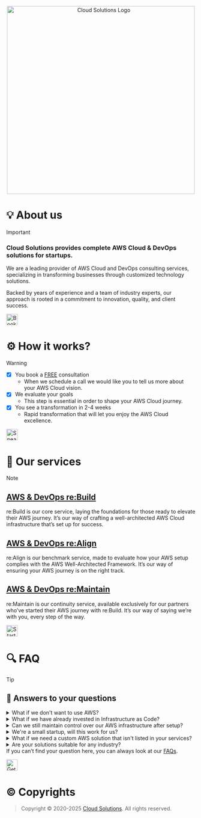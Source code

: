 <p align="center">
    <img src="https://cdn.thecloudsolutions.com/wp-content/uploads/2023/10/favicon-512x512-1.png" alt="Cloud Solutions Logo" height="500" color="green">
</p>

# 💡 About us
> [!IMPORTANT]
> ### Cloud Solutions provides complete AWS Cloud & DevOps solutions for startups.
>
> We are a leading provider of AWS Cloud and DevOps consulting services, specializing in transforming businesses through customized technology solutions.
>
> Backed by years of experience and a team of industry experts, our approach is rooted in a commitment to innovation, quality, and client success.
>
<a href="https://thecloudsolutions.com/contact-us" title="Book a FREE consultation!"><img src="https://img.shields.io/badge/Book_a_FREE_consultation!-6150E8?style=for-the-badge" alt="Book a FREE consultation!" height="30"></a>

# ⚙️ How it works?
> [!WARNING]
>
> - [x] You book a <a href="https://thecloudsolutions.com/contact-us" title="Book a FREE consultation!">FREE</a> consultation
>    * When we schedule a call we would like you to tell us more about your AWS Cloud vision.
> - [x] We evaluate your goals
>    * This step is essential in order to shape your AWS Cloud journey.
> - [x] You see a transformation in 2-4 weeks
>    * Rapid transformation that will let you enjoy the AWS Cloud excellence.
>
<a href="https://thecloudsolutions.com/contact-us" title="Speak to an AWS expert!"><img src="https://img.shields.io/badge/Speak_to_an_AWS_expert!-F3AF4A?style=for-the-badge" alt="Speak to an AWS expert!" height="30"></a>

# 🚀 Our services
> [!NOTE]
> ## <a href="https://thecloudsolutions.com/aws-and-devops-re-build/" title="Cloud Solutions - AWS & DevOps re:Build">AWS & DevOps re:Build</a>
> re:Build is our core service, laying the foundations for those ready to elevate their AWS journey. It’s our way of crafting a well-architected AWS Cloud infrastructure that’s set up for success.
> ## <a href="https://thecloudsolutions.com/aws-and-devops-re-align/" title="Cloud Solutions - AWS & DevOps re:Align">AWS & DevOps re:Align</a>
> re:Align is our benchmark service, made to evaluate how your AWS setup complies with the AWS Well-Architected Framework. It’s our way of ensuring your AWS journey is on the right track.
> ## <a href="https://thecloudsolutions.com/aws-and-devops-re-maintain/" title="Cloud Solutions - AWS & DevOps re:Maintain">AWS & DevOps re:Maintain</a>
> re:Maintain is our continuity service, available exclusively for our partners who’ve started their AWS journey with re:Build. It’s our way of saying we’re with you, every step of the way.
>
<a href="https://thecloudsolutions.com/contact-us" title="Start your journey today!"><img src="https://img.shields.io/badge/Start_your_journey_today!-0969DA?style=for-the-badge" alt="Start your journey today!" height="30"></a>

# 🔍 FAQ
> [!TIP]
> ## 💭 Answers to your questions
> 
> <details>
> <summary>What if we don't want to use AWS?</summary>
> We understand that AWS might not be everyone's choice. We can certainly appreciate the strengths of platforms like Azure and GCP, but AWS is our specialty, and we stick to what we know best. If AWS isn't what you're looking for, we're probably not the right fit. You'll get the best results with a team that's as passionate about other platforms as we are about AWS. We believe in doing one thing really well, and for us, that's AWS.
> </details>
> <details>
> <summary>What if we have already invested in Infrastructure as Code?</summary>
> We value the work you've put into your infrastructure. Where it makes sense, we'll aim to integrate and improve upon your existing Infrastructure as Code, especially any code that is specific to your applications. We aim to enhance and optimize your infrastructure, integrating it with AWS best practices for a seamless and efficient operation.
> </details>
> <details>
> <summary>Can we still maintain control over our AWS infrastructure after setup?</summary>
> Absolutely. We believe in transparency and control. Our main goal is to set up and optimise your AWS environment, but you retain full ownership and control. We'll provide the knowledge and tools for your team to take the wheel and successfully navigate your AWS infrastructure.
> </details>
> <details>
> <summary>We're a small startup, will this work for us?</summary>
> Your size doesn't dictate your ability to leverage AWS. Whether you're big or small, what matters is your willingness to adapt and scale. It's about where you're going, not where you are right now. If your startup's goals align with the efficiency, scalability, and innovation that AWS provides, we're likely a good match. Let's have a conversation to determine if our services can accelerate your journey.
> </details>
> <details>
> <summary>What if we need a custom AWS solution that isn't listed in your services?</summary>
> We love challenges! Our team thrives on crafting custom solutions that meet your specific needs. Whether you have a requirement that's off the beaten path or need innovation that's not on our standard list, we're eager to dive in. We're ready to listen, understand, and develop the AWS infrastructure that's just right for you. Let's collaborate to create a solution that's as unique as your business.
> </details>
> <details>
> <summary>Are your solutions suitable for any industry?</summary>
> Yes, they generally are. AWS offers a broad set of tools that can be customized for different industries, and we've got the experience to match those tools to your specific needs. Each industry comes with its own set of challenges and requirements, and our team is skilled at tailoring AWS solutions that respect these nuances. From healthcare compliance to fintech security, we customize our services to fit your industry's demands
> </details>
> If you can’t find your question here, you can always look at our <a href="https://thecloudsolutions.com/faq/" title="FAQ">FAQs</a>.
>
<a href="https://thecloudsolutions.com/contact-us" title="Get in touch!"><img src="https://img.shields.io/badge/Get_in_touch!-3FB950?style=for-the-badge" alt="Get in touch!" height="30"></a>

# ©️ Copyrights
> Copyright © 2020-2025 <a href="https://thecloudsolutions.com/" title="Cloud Solutions - AWS Cloud & DevOps services for startups!">Cloud Solutions</a>. All rights reserved.
